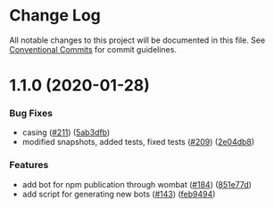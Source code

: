 # Change Log

All notable changes to this project will be documented in this file.
See [Conventional Commits](https://conventionalcommits.org) for commit guidelines.

# 1.1.0 (2020-01-28)


### Bug Fixes

* casing ([#211](https://github.com/sofisl/generate-bot/issues/211)) ([5ab3dfb](https://github.com/sofisl/generate-bot/commit/5ab3dfb12e85b8b09d3933141e6564a02687f379))
* modified snapshots, added tests, fixed tests ([#209](https://github.com/sofisl/generate-bot/issues/209)) ([2e04db8](https://github.com/sofisl/generate-bot/commit/2e04db8c11135895e5ffe5a6dd9be22536392b3b))


### Features

* add bot for npm publication through wombat ([#184](https://github.com/sofisl/generate-bot/issues/184)) ([851e77d](https://github.com/sofisl/generate-bot/commit/851e77daf464344a89f0774b9e43142026d6bd8d))
* add script for generating new bots ([#143](https://github.com/sofisl/generate-bot/issues/143)) ([feb9494](https://github.com/sofisl/generate-bot/commit/feb94944561fdb96f52c1ae92fd6e6d4f43de6af))
